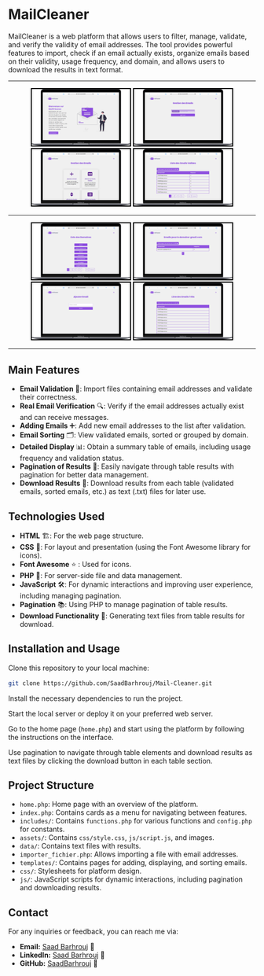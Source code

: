 
# MailCleaner

MailCleaner is a web platform that allows users to filter, manage, validate, and verify the validity of email addresses. The tool provides powerful features to import, check if an email actually exists, organize emails based on their validity, usage frequency, and domain, and allows users to download the results in text format.
<hr>


<div style="text-align: center;">
    <img src="preview/1.preview.png" alt="Portfolio Preview" width="200" style="border: 2px solid #000; display: inline-block;">
    <img src="preview/2.preview.png" alt="Portfolio Preview" width="200" style="border: 2px solid #000; display: inline-block;">
    <img src="preview/3.preview.png" alt="Portfolio Preview" width="200" style="border: 2px solid #000; display: inline-block;">
    <img src="preview/4.preview.png" alt="Portfolio Preview" width="200" style="border: 2px solid #000; display: inline-block;">
    <hr>
    <img src="preview/5.preview.png" alt="Portfolio Preview" width="200" style="border: 2px solid #000; display: inline-block;">
    <img src="preview/6.preview.png" alt="Portfolio Preview" width="200" style="border: 2px solid #000; display: inline-block;">
    <img src="preview/7.preview.png" alt="Portfolio Preview" width="200" style="border: 2px solid #000; display: inline-block;">
    <img src="preview/8.preview.png" alt="Portfolio Preview" width="200" style="border: 2px solid #000; display: inline-block;">    
</div>

<hr>

## Main Features

- **Email Validation** 📧: Import files containing email addresses and validate their correctness.
- **Real Email Verification** 🔍: Verify if the email addresses actually exist and can receive messages.
- **Adding Emails** ➕: Add new email addresses to the list after validation.
- **Email Sorting** 🗂️: View validated emails, sorted or grouped by domain.
- **Detailed Display** 📊: Obtain a summary table of emails, including usage frequency and validation status.
- **Pagination of Results** 📑: Easily navigate through table results with pagination for better data management.
- **Download Results** 📂: Download results from each table (validated emails, sorted emails, etc.) as text (.txt) files for later use.

## Technologies Used

- **HTML** 🏗️: For the web page structure.
- **CSS** 🎨: For layout and presentation (using the Font Awesome library for icons).
- **Font Awesome** ⭐ : Used for icons.
- **PHP** 🐘: For server-side file and data management.
- **JavaScript** 🛠️: For dynamic interactions and improving user experience, including managing pagination.
- **Pagination** 📚: Using PHP to manage pagination of table results.
- **Download Functionality** 💾: Generating text files from table results for download.

## Installation and Usage

Clone this repository to your local machine:

```bash
git clone https://github.com/SaadBarhrouj/Mail-Cleaner.git
```

Install the necessary dependencies to run the project.

Start the local server or deploy it on your preferred web server.

Go to the home page (`home.php`) and start using the platform by following the instructions on the interface.

Use pagination to navigate through table elements and download results as text files by clicking the download button in each table section.

## Project Structure

- `home.php`: Home page with an overview of the platform.
- `index.php`: Contains cards as a menu for navigating between features.
- `includes/`: Contains `functions.php` for various functions and `config.php` for constants.
- `assets/`: Contains `css/style.css`, `js/script.js`, and images.
- `data/`: Contains text files with results.
- `importer_fichier.php`: Allows importing a file with email addresses.
- `templates/`: Contains pages for adding, displaying, and sorting emails.
- `css/`: Stylesheets for platform design.
- `js/`: JavaScript scripts for dynamic interactions, including pagination and downloading results.

## Contact

For any inquiries or feedback, you can reach me via:

- **Email:** [Saad Barhrouj](saad.barhrouj@etu.uae.ac.ma) 📧
- **LinkedIn:** [Saad Barhrouj](https://www.linkedin.com/in/saad-barhrouj-b37270295/) 💼
- **GitHub:** [SaadBarhrouj](https://github.com/SaadBarhrouj) 🐙
